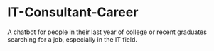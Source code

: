 # IT-Consultant-Career
A chatbot for people in their last year of college or recent graduates searching for a job, especially in the IT field.
